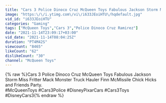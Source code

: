 ```yaml
---
title: "Cars 3 Police Dinoco Cruz McQueen Toys Fabulous Jackson Storm Miss Fritter Mack Monster Truck Hauler"
image: "https:\/\/i.ytimg.com\/vi\/i633JEoiHTU\/hqdefault.jpg"
vid_id: "i633JEoiHTU"
categories: "Gaming"
tags: ["McQueen Toys","Cars 3","Police Dinoco Cruz Ramirez"]
date: "2021-11-14T23:09:17+03:00"
vid_date: "2021-11-14T08:04:25Z"
duration: "PT4M42S"
viewcount: "8465"
likeCount: "62"
dislikeCount: "30"
channel: "McQueen Toys"
---
```

{% raw %}Cars 3 Police Dinoco Cruz McQueen Toys Fabulous Jackson Storm Miss Fritter Mack Monster Truck Hauler Finn McMissile Chick Hicks and Friends Party.<br />#McQueenToys #Cars3Police #DisneyPixarCars #Cars3Toys #DisneyCars3{% endraw %}
